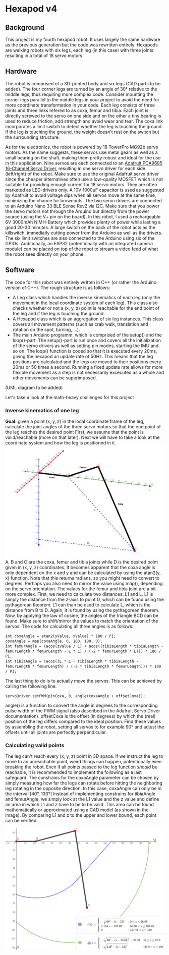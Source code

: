 # Hexapod v4



## Background

This project is my fourth hexapod robot. It uses largely the same hardware as the previous generation but the code was rewritten entirely. Hexapods are walking robots with six legs, each leg (in this case) with three joints resulting in a total of 18 servo motors.

## Hardware

The robot is comprised of a 3D-printed body and six legs (CAD parts to be added). The four corner legs are turned by an angle of 30° relative to the middle legs, thus requiring more complex code. Consider mounting the corner legs parallel to the middle legs in your project to avoid the need for more coordinate transformation in your code. 
Each leg consists of three joints and three links refered to as coxa, femur and tibia. Each joint is directly screwed to the servo on one side and on the other a tiny bearing is used to reduce friction, add strength and avoid wear and tear.
The coxa link incorporates a limit switch to detect whether the leg is touching the ground. If the leg is touching the ground, the weight doesn't rest on the switch but the surrounding structure.

As for the electronics, the robot is powered by 18 TowerPro MG92b servo motors. As the name suggests, these servos use metal gears as well as a small bearing on the shaft, making them pretty robust and ideal for the use in this application. Nine servos are each connected to an [Adafruit PCA9685 16-Channel Servo Driver](https://learn.adafruit.com/16-channel-pwm-servo-driver/downloads), resulting in one servo driver for each side (left/right) of the robot. Make sure to use the original Adafruit servo driver since the cheaper alternatives often use a low-quality MOSFET which is not suitable for providing enough current for 18 servo motors. They are often marketed as LED-drivers only.
A 10V 1000uF capacitor is used as suggested by Adafruit to avoid voltage dips when all servos move at the same time, minimizing the chance for brownouts. The two servo drivers are connected to an Arduino Nano 33 BLE Sense Rev2 via I2C. Make sure that you power the servo motors not through the Arduino but directly from the power source (using the V+ pin on the board). In this robot, I used a rechargeable 6V 3000mAh NiMH-Battery which provides plenty of power while lasting a good 20-30 minutes. A large switch on the back of the robot acts as the killswitch, immediatly cutting power from the Arduino as well as the drivers.
The six limit switches are also connected to the Arduino using six of the GPIOs. Additionally, an ESP32 (potentionally with an integrated camera module) can be placed on top of the robot to stream a video feed of what the robot sees directly on your phone.

## Software
The code for this robot was entirely written in C++ (or rather the Arduino version of C++). The rough structure is as follows:
* A Leg class which handles the inverse kinematics of each leg (only the movement in the local coordinate system of each leg). This class also checks whether or not a (x, y, z) point is reachable for the end point of the leg and if the leg is touching the ground.
* A Hexapod class which is an aggregation of six leg instances. This class covers all movement patterns (such as crab walk, translation and rotation on the spot, turning, ...).
* The main Arduino programm, which is comprised of the setup() and the loop()-part. The setup()-part is run once and covers all the initialization of the servo drivers as well as setting pin modes, starting the IMU and so on. The loop() function is coded so that it is executed every 20ms, giving the hexapod an update rate of 50Hz. This means that the leg positions are calculated and the legs are moved to their positions every 20ms or 50 times a second. Running a fixed update rate allows for more flexible movement as a step is not necessarily excecuted as a whole and other movements can be superimposed.

(UML diagram to be added)

Let's take a look at the math-heavy challenges for this project

### Inverse kinematics of one leg
**Goal:** given a point (x, y, z) in the local coordinate frame of the leg, calculate the joint angles of the three servo motors so that the end point of the leg reaches the desired point
First, we assume that the point is valid/reachable (more on that later). Next we will have to take a look at the coordinate system and how the leg is positioned in it.
![Image of a leg model and the coordinate system as well as L and L1](pictures/HexapodLegModel.png)
A, B and C are the coxa, femur and tibia joints while D is the desired point given in (x, y, z) coordinates. It becomes apparent that the coxa angle is only dependent on the x and y and can be calculated by using the atan2(y, x) function. Note that this returns radians, so you might need to convert to degrees. Perhaps you also need to mirror the value using map(), depending on the servo orientation.
The values for the femur and tibia joint are a bit more complex. First, we need to calculate two distances: L1 and L. L1 is simply the distance from the z-axis to point D, which can be found using the pythagorean theorem. L1 can than be used to calculate L, which is the distance from B to D. Again, it is found by using the pythagorean theorem. Now, by applying the law of cosine, the angles of the triangle BCD can be found. Make sure to shift/mirror the values to match the orientation of the servos. The code for calculating all three angles is as follows:

```
int coxaAngle = atan2(yValue, xValue) * 180 / PI;
coxaAngle = map(coxaAngle, 0, 180, 180, 0);
int femurAngle = (acos(zValue / L) + acos((tibiaLength * tibiaLength - femurLength * femurLength - L * L) / (-2 * femurLength * L))) * 180 / PI;
int tibiaAngle = (acos((L * L - tibiaLength * tibiaLength - femurLength * femurLength) / (-2 * tibiaLength * femurLength))) * 180 / PI;
```

The last thing to do is to actually move the servos. This can be achieved by calling the following line:

```
servoDriver.setPWM(pinCoxa, 0, angle(coxaAngle + offsetCoxa));
```
angle() is a function to convert the angle in degrees to the corresponding pulse width of the PWM signal (also described in the Adafruit Servo Driver documentation). offsetCoxa is the offset (in degrees) by which the (real) position of the leg differs compared to the ideal position. Find these values by assembling the robot, setting all servos to for example 90° and adjust the offsets until all joints are perfectly perpendicular.

### Calculating valid points
The leg can't reach every (x, y, z) point in 3D space. If we instruct the leg to move to an unreachable point, weird things can happen, potentionally even breaking the robot. Even if all points passed to the leg function _should_ be reachable, it is recommended to implement the following as a last safeguard:
The constrains for the coxaAngle parameter can be chosen by simply measuring how far the legs can rotate before hitting the neighboring leg rotating in the opposite direction. In this case, coxaAngle can only be in the interval [40°, 130°]
Instead of implementing constrains for tibiaAngle and femurAngle, we simply look at the L1 value and the z value and define an area in which L1 and z have to be to be valid. This area can be found mathematically or approximated using a CAD model (as shown in the image). By comparing L1 and z to the upper and lower bound, each point can be verified.

![Image of the area reachable by one leg](pictures/HexapodLegReach.PNG)
